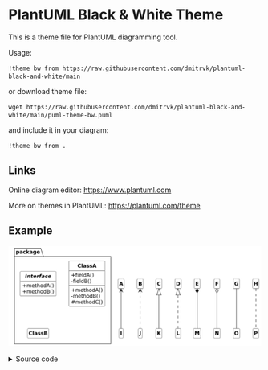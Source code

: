 # PlantUML Black & White Theme

This is a theme file for PlantUML diagramming tool.

Usage:

```plantuml
!theme bw from https://raw.githubusercontent.com/dmitrvk/plantuml-black-and-white/main
```

or download theme file:

```
wget https://raw.githubusercontent.com/dmitrvk/plantuml-black-and-white/main/puml-theme-bw.puml
```

and include it in your diagram:

```plantuml
!theme bw from .
```

## Links

Online diagram editor: https://www.plantuml.com

More on themes in PlantUML: https://plantuml.com/theme

## Example

![class-diagram](./examples/class-diagram.png)

<details>
<summary>Source code</summary>

```plantuml
@startuml

!theme bw from https://raw.githubusercontent.com/dmitrvk/plantuml-black-and-white/main

package package {
  interface Interface {
    +methodA()
    +methodB()
  }

  class ClassA {
    +fieldA()
    -fieldB()
    --
    +methodA()
    -methodB()
    #methodC()
  }

  class ClassB {
  }
}

A <-- I
B <.. J
C <|-- K
D <|.. L
E *-- M
F o-- N
G -- O
H .. P

@enduml
```

</details>
